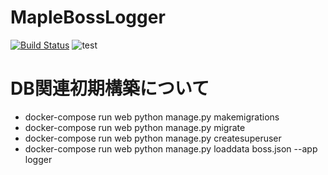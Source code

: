 # MapleBossLogger

[![Build Status](https://travis-ci.org/retore404/maple_boss_logger.svg?branch=develop)](https://travis-ci.org/retore404/maple_boss_logger)
![test](https://github.com/retore404/maple_boss_logger/workflows/test/badge.svg)

# DB関連初期構築について

- docker-compose run web python manage.py makemigrations
- docker-compose run web python manage.py migrate
- docker-compose run web python manage.py createsuperuser
- docker-compose run web python manage.py loaddata boss.json --app logger



